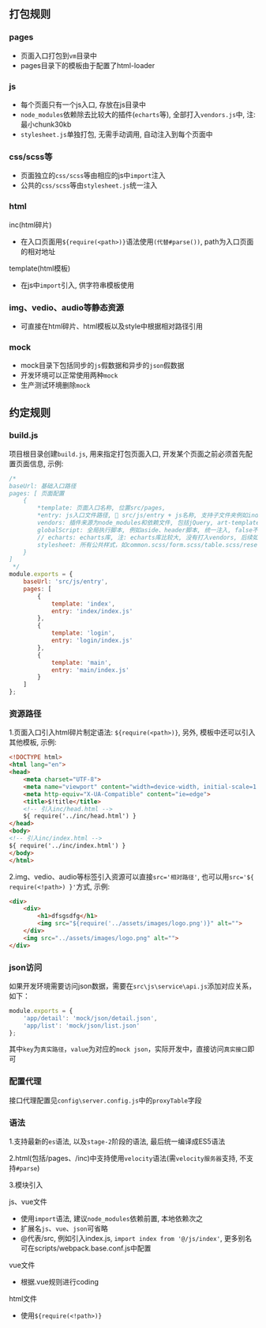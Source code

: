 ## 打包规则

### pages

- 页面入口打包到`vm`目录中
- pages目录下的模板由于配置了html-loader

### js

- 每个页面只有一个js入口, 存放在js目录中
- `node_modules`依赖除去比较大的插件(`echarts`等), 全部打入`vendors.js`中, 注: 最小chunk30kb
- `stylesheet.js`单独打包, 无需手动调用, 自动注入到每个页面中

### css/scss等

- 页面独立的`css/scss`等由相应的js中`import`注入
- 公共的`css/scss`等由`stylesheet.js`统一注入

### html

inc(html碎片)

- 在入口页面用`${require(<path>)}`语法使用`(代替#parse())`, path为入口页面的相对地址

template(html模板)

- 在js中`import`引入, 供字符串模板使用

### img、vedio、audio等静态资源

- 可直接在html碎片、html模板以及style中根据相对路径引用

### mock

- mock目录下包括同步的`js`假数据和异步的`json`假数据
- 开发环境可以正常使用两种`mock`
- 生产测试环境删除`mock`

## 约定规则

### build.js
项目根目录创建`build.js`, 用来指定打包页面入口, 开发某个页面之前必须首先配置页面信息, 示例: 

```js
/* 
baseUrl: 基础入口路径
pages: [ 页面配置
    {
        *template: 页面入口名称, 位置src/pages,
        *entry: js入口文件路径, 🌰 src/js/entry + js名称, 支持子文件夹例如index/index.js会自动生成index目录,
        vendors: 插件来源为node_modules和依赖文件, 包括jQuery, art-template等, 默认引入, false不引入
        globalScript: 全局执行脚本, 例如aside、header脚本, 统一注入, false不引入
        // echarts: echarts库, 注: echarts库比较大, 没有打入vendors, 后续如有大型插件需要单独引用的需修改配置,
        stylesheet: 所有公共样式，如common.scss/form.scss/table.scss/reset.scss等, 默认引入, 为false时不引入
    }
]
 */
module.exports = {
    baseUrl: 'src/js/entry',
    pages: [
        {
            template: 'index',
            entry: 'index/index.js'
        },
        {
            template: 'login',
            entry: 'login/index.js'
        },
        {
            template: 'main',
            entry: 'main/index.js'
        }
    ]
};
```

### 资源路径

1.页面入口引入html碎片制定语法: `${require(<path>)}`, 另外, 模板中还可以引入其他模板, 示例: 

```html
<!DOCTYPE html>
<html lang="en">
<head>
    <meta charset="UTF-8">
    <meta name="viewport" content="width=device-width, initial-scale=1.0">
    <meta http-equiv="X-UA-Compatible" content="ie=edge">
    <title>$!title</title>
    <!-- 引入inc/head.html -->
    ${ require('../inc/head.html') }
</head>
<body>
<!-- 引入inc/index.html -->
${ require('../inc/index.html') }
</body>
</html>
```

2.img、vedio、audio等标签引入资源可以直接`src='相对路径'`, 也可以用`src='${ require(<!path>) }'`方式, 示例: 

```html
<div>
    <div>
        <h1>dfsgsdfg</h1>
        <img src="${require('../assets/images/logo.png')}" alt="">
    </div>
    <img src="../assets/images/logo.png" alt="">
</div>
```

### json访问
如果开发环境需要访问json数据，需要在`src\js\service\api.js`添加对应关系，如下：
```javascript
module.exports = {
    'app/detail': 'mock/json/detail.json',
    'app/list': 'mock/json/list.json'
};
```
其中`key`为`真实路径`，`value`为对应的`mock json`，实际开发中，直接访问`真实接口`即可

### 配置代理
接口代理配置见`config\server.config.js`中的`proxyTable`字段

### 语法

1.支持最新的`es`语法, 以及`stage-2`阶段的语法, 最后统一编译成ES5语法

2.html(包括/pages、/inc)中支持使用`velocity`语法(需`velocity服务器`支持, 不支持`#parse`)

3.模块引入

js、vue文件
- 使用`import`语法, 建议`node_modules`依赖前置, 本地依赖次之
- 扩展名`js`、`vue`、`json`可省略
- @代表/src, 例如引入index.js, `import index from '@/js/index'`, 更多别名可在scripts/webpack.base.conf.js中配置

vue文件
- 根据.vue规则进行coding

html文件
- 使用`${require(<!path>)}`